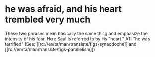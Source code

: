 # he was afraid, and his heart trembled very much

These two phrases mean basically the same thing and emphasize the intensity of his fear. Here Saul is referred to by his "heart." AT: "he was terrified" (See: [[rc://en/ta/man/translate/figs-synecdoche]] and [[rc://en/ta/man/translate/figs-parallelism]])

